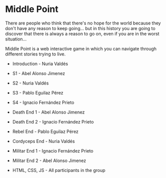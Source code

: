 # Middle Point

There are people who think that there's no hope for the world because they don't have any reason to keep going… but in this history you are going to discover that there is always a reason to go on, even if you are in the worst situation…

Middle Point is a web interactive game in which you can navigate through different stories trying to live.

- Introduction - Nuria Valdés
- S1 - Abel Alonso Jimenez
- S2 - Nuria Valdés
- S3 - Pablo Eguilaz Pérez
- S4 - Ignacio Fernández Prieto

- Death End 1 - Abel Alonso Jimenez
- Death End 2 - Ignacio Fernández Prieto
- Rebel End - Pablo Eguilaz Pérez
- Cordyceps End - Nuria Valdés
- Militar End 1 - Ignacio Fernández Prieto
- Militar End 2 - Abel Alonso Jimenez

- HTML, CSS, JS - All participants in the group

